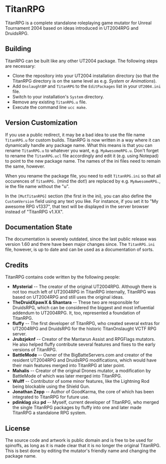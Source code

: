 TitanRPG
========
TitanRPG is a complete standalone roleplaying game mutator for Unreal Tournament 2004 based on ideas introduced in UT2004RPG and DruidsRPG.

Building
--------
TitanRPG can be built like any other UT2004 package. The following steps are necessary:

* Clone the repository into your UT2004 installation directory (so that the TitanRPG directory is on the same level as e.g. *System* or *Animations*).
* Add `OnslaughtBP` and `TitanRPG` to the `EditPackages` list in your `UT2004.ini` file.
* Switch to your installation's `System` directory.
* Remove any existing `TitanRPG.u` file.
* Execute the command line `ucc make`.

Version Customization
---------------------
If you use a public redirect, it may be a bad idea to use the file name `TitanRPG.u` for custom builds. TitanRPG is now written in a way where it can dynamically handle any package name. What this means is that you can rename `TitanRPG.u` to whatever you want, e.g. `MyAwesomeRPG.u`. Don't forget to rename the `TitanRPG.ucl` file accordingly and edit it (e.g. using Notepad) to point to the new package name. The names of the ini files need to remain the same, however.

When you rename the package file, you need to edit `TitanRPG.ini` so that all occurences of `TitanRPG.` (mind the dot!) are replaced by e.g. `MyAwesomeRPG.`, ie the file name without the "u".

In the `[MutTitanRPG]` section (the first in the ini), you can also define the `CustomVersion` field using any text you like. For instance, if you set it to "My awesome RPG v1337", that text will be displayed in the server browser instead of "TitanRPG v1.XX".

Documentation State
-------------------
The documentation is severely outdated, since the last public release was version 1.60 and there have been major changes since. The `TitanRPG.ini` file, however, is up to date and can be used as a documentation of sorts.

Credits
-------
TitanRPG contains code written by the following people:

* **Mysterial**
-- The creator of the original UT2004RPG. Although there is not too much left of UT2004RPG in TitanRPG internally, TitanRPG was based on UT2004RPG and still uses the original ideas.
* **TheDruidXpawX & Shantara**
-- These two are responsible for DruidsRPG, which can be considered the biggest and most influential addendum to UT2004RPG. It, too, represented a foundation of TitanRPG.
* **fluffy**
-- The first developer of TitanRPG, who created several extras for UT2004RPG and DruidsRPG for the historic TitanOnslaught VCTF RPG server.
* **Jrubzjeknf**
-- Creator of the Mantarun Assist and RPGFlags mutators. He also helped fluffy contribute several features and fixes to the early versions of TitanRPG.
* **BattleMode**
-- Owner of the BigBatteServers.com and creator of the resident UT2004RPG and DruidsRPG modifications, which would have their main features merged into TitanRPG at later point.
* **Mahalis**
-- Creator of the original Drones mutator, a modification by BattleMode of which was later merged into TitanRPG.
* **Wulff**
-- Contributor of some minor features, like the Lightning Rod being blockable using the Shield Gun.
* **Jonathan Zepp**
-- Author of GoodKarma, the core of which has been integrated to TitanRPG for future use.
* **pdinklag** aka **pd**
-- Myself, current developer of TitanRPG, who merged the single TitanRPG packages by fluffy into one and later made TitanRPG a standalone RPG system.

License
-------
The source code and artwork is public domain and is free to be used for spinoffs, as long as it is made clear that it is no longer the original TitanRPG. This is best done by editing the mutator's friendly name and changing the package name.
